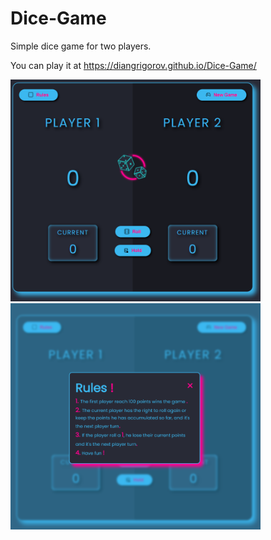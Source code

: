 # Dice-Game
Simple dice game for two players.

You can play it at https://diangrigorov.github.io/Dice-Game/

<img src="./src/dice1.png" alt="Dice-game" width='400px'>
<img src="./src/diceInfo.png" alt="dice-game-rules" width='400px'>
